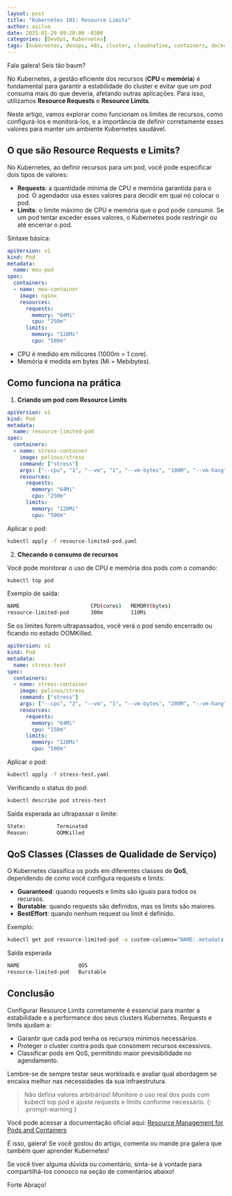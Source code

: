 ```yaml
---
layout: post
title: "Kubernetes 101: Resource Limits"
author: asilva
date: 2025-01-29 09:20:00 -0300
categories: [DevOps, Kubernetes]
tags: [kubernetes, devops, k8s, cluster, cloudnative, containers, docker, microservices]
---
```


Fala galera! Seis tão baum?

No Kubernetes, a gestão eficiente dos recursos (**CPU** e **memória**) é fundamental para garantir a estabilidade do cluster e evitar que um pod consuma mais do que deveria, afetando outras aplicações. Para isso, utilizamos **Resource Requests** e **Resource Limits**.

Neste artigo, vamos explorar como funcionam os limites de recursos, como configurá-los e monitorá-los, e a importância de definir corretamente esses valores para manter um ambiente Kubernetes saudável.

## **O que são Resource Requests e Limits?**

No Kubernetes, ao definir recursos para um pod, você pode especificar dois tipos de valores:

- **Requests**: a quantidade mínima de CPU e memória garantida para o pod. O agendador usa esses valores para decidir em qual nó colocar o pod.
- **Limits**: o limite máximo de CPU e memória que o pod pode consumir. Se um pod tentar exceder esses valores, o Kubernetes pode restringir ou até encerrar o pod.

Sintaxe básica:

````yaml
apiVersion: v1
kind: Pod
metadata:
  name: meu-pod
spec:
  containers:
  - name: meu-container
    image: nginx
    resources:
      requests:
        memory: "64Mi"
        cpu: "250m"
      limits:
        memory: "128Mi"
        cpu: "500m"
````

- CPU é medido em milicores (1000m = 1 core).
- Memória é medida em bytes (Mi = Mebibytes).

## **Como funciona na prática**

1. **Criando um pod com Resource Limits**

````yaml
apiVersion: v1
kind: Pod
metadata:
  name: resource-limited-pod
spec:
  containers:
  - name: stress-container
    image: polinux/stress
    command: ["stress"]
    args: ["--cpu", "1", "--vm", "1", "--vm-bytes", "100M", "--vm-hang", "1"]
    resources:
      requests:
        memory: "64Mi"
        cpu: "250m"
      limits:
        memory: "128Mi"
        cpu: "500m"
````

Aplicar o pod:

````bash
kubectl apply -f resource-limited-pod.yaml
````

2. **Checando o consumo de recursos**

Você pode monitorar o uso de CPU e memória dos pods com o comando:

````bash
kubectl top pod
````

Exemplo de saída:

````bash
NAME                       CPU(cores)   MEMORY(bytes)
resource-limited-pod       300m         110Mi
````

Se os limites forem ultrapassados, você verá o pod sendo encerrado ou ficando no estado OOMKilled.

````yaml
apiVersion: v1
kind: Pod
metadata:
  name: stress-test
spec:
  containers:
  - name: stress-container
    image: polinux/stress
    command: ["stress"]
    args: ["--cpu", "2", "--vm", "1", "--vm-bytes", "200M", "--vm-hang", "1"]
    resources:
      requests:
        memory: "64Mi"
        cpu: "250m"
      limits:
        memory: "128Mi"
        cpu: "500m"
````

Aplicar o pod:

````bash
kubectl apply -f stress-test.yaml
````

Verificando o status do pod:

````bash
kubectl describe pod stress-test
````

Saída esperada ao ultrapassar o limite:

````bash
State:          Terminated
Reason:         OOMKilled
````

## **QoS Classes (Classes de Qualidade de Serviço)**

O Kubernetes classifica os pods em diferentes classes de **QoS**, dependendo de como você configura requests e limits:

- **Guaranteed**: quando requests e limits são iguais para todos os recursos.
- **Burstable**: quando requests são definidos, mas os limits são maiores.
- **BestEffort**: quando nenhum request ou limit é definido.

Exemplo:

````bash
kubectl get pod resource-limited-pod -o custom-columns="NAME:.metadata.name,QOS:.status.qosClass" 
````

Saída esperada 

````bash
NAME                   QOS
resource-limited-pod   Burstable
````

## **Conclusão**

Configurar Resource Limits corretamente é essencial para manter a estabilidade e a performance dos seus clusters Kubernetes. Requests e limits ajudam a:

- Garantir que cada pod tenha os recursos mínimos necessários.
- Proteger o cluster contra pods que consomem recursos excessivos.
- Classificar pods em QoS, permitindo maior previsibilidade no agendamento.

Lembre-se de sempre testar seus workloads e avaliar qual abordagem se encaixa melhor nas necessidades da sua infraestrutura.

>Não defina valores arbitrários! Monitore o uso real dos pods com kubectl top pod e ajuste requests e limits conforme necessário.
{: .prompt-warning }

Você pode acessar a documentação oficial aqui: <a href="https://kubernetes.io/docs/concepts/configuration/manage-resources-containers/" target="_blank">Resource Management for Pods and Containers</a>

É isso, galera! Se você gostou do artigo, comenta ou mande pra galera que também quer aprender Kubernetes! 

Se você tiver alguma dúvida ou comentário, sinta-se à vontade para compartilhá-los conosco na seção de comentários abaixo!

Forte Abraço!

